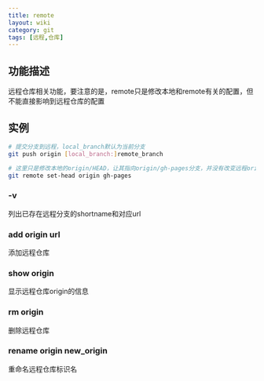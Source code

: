 ```yaml
---
title: remote
layout: wiki
category: git
tags: [远程,仓库]
---
```


## 功能描述

远程仓库相关功能，要注意的是，remote只是修改本地和remote有关的配置，但不能直接影响到远程仓库的配置

## 实例

~~~Bash
# 提交分支到远程，local_branch默认为当前分支
git push origin [local_branch:]remote_branch

# 这里只是修改本地的origin/HEAD，让其指向origin/gh-pages分支，并没有改变远程origin的head
git remote set-head origin gh-pages
~~~


### -v

列出已存在远程分支的shortname和对应url

### add origin url

添加远程仓库

### show origin

显示远程仓库origin的信息

### rm origin

删除远程仓库

### rename origin new_origin

重命名远程仓库标识名
